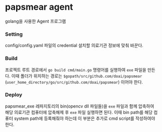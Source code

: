 # papsmear agent
golang을 사용한 Agent 프로그램  

### Setting
config/config.yaml 파일의 credential 설치할 의료기관 정보에 맞춰 바꾼다.  

### Build
프로젝트 루트 경로에서 `go build cmd/main.go` 명령어를 실행하여 `exe` 파일을 만든다. 
이때 폴더가 위치하는 경로는 `$gopath/src/github.com/doai/papsmear` (`user_home_directory/go/src/github.com/doai/papsmear`) 이어야 한다.

### Deploy
papsmear_exe 레파지토리의 bin(opencv dll 파일들)을 `exe` 파일과 함께 압축하여 해당 의료기관 컴퓨터에 압축해제 후 `exe` 파일 실행하면 된다. 
이때 bin path를 해당 컴퓨터 system path에 등록해줘야 하는데 이 부분은 추가로 cmd script를 작성하여야 한다.  
